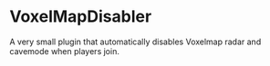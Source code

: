 # VoxelMapDisabler

A very small plugin that automatically disables Voxelmap radar and cavemode when players join.